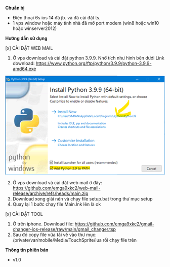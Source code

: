 <b>Chuẩn bị</b>

- Điện thoại 6s ios 14 đã jb. và đã cài đặt ts.
- 1 vps window hoặc máy tính nhà đã mở port modem (win8 hoặc win10 hoặc winserver2012)

<b>Hướng dẫn sử dụng</b>

[x] CÀI ĐẶT WEB MAIL<br>

1. Ở vps download và cài đặt python 3.9.9. Nhớ tích như hình bên dưới
   Link download: https://www.python.org/ftp/python/3.9.9/python-3.9.9-amd64.exe

<img src="setup/images/1.png"/>

2. Ở vps download và cài đặt web mail ở đây: https://github.com/emga9xkc2/web-mail-release/archive/refs/heads/main.zip
3. Download xong giải nén và chạy file setup.bat trong thư mục setup
4. Quay lại 1 bước chạy file Main.lnk lên là ok

[x] CÀI ĐẶT TOOL<br>

1. Ở trên iphone. Download file: https://github.com/emga9xkc2/gmail-changer-ios-release/raw/main/gmail_changer.tsp
2. Sau đó copy file vừa tải về vào thư mục: /private/var/mobile/Media/TouchSprite/lua rồi chạy file trên

<b>Thông tin phiên bản</b>

- v1.0

